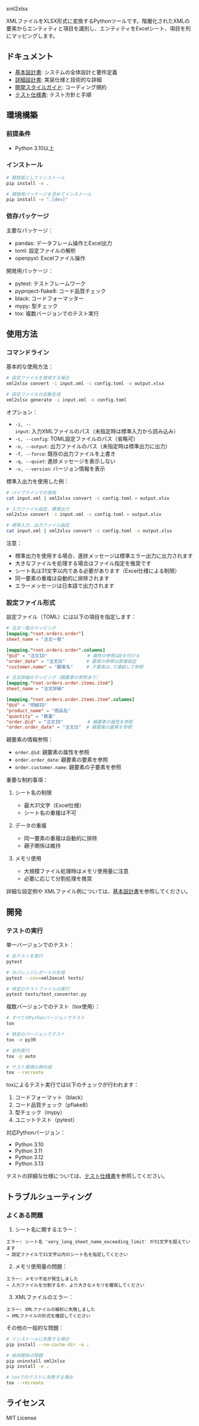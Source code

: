 xml2xlsx

XMLファイルをXLSX形式に変換するPythonツールです。階層化されたXMLの要素からエンティティと項目を識別し、エンティティをExcelシート、項目を列にマッピングします。

## ドキュメント

- [基本設計書](docs/basic-design.md): システムの全体設計と要件定義
- [詳細設計書](docs/detailed-design.md): 実装仕様と技術的な詳細
- [開発スタイルガイド](docs/development-style.md): コーディング規約
- [テスト仕様書](docs/test-specification.md): テスト方針と手順

## 環境構築

### 前提条件
- Python 3.10以上

### インストール
```bash
# 開発版としてインストール
pip install -e .

# 開発用パッケージを含めてインストール
pip install -e ".[dev]"
```

### 依存パッケージ
主要なパッケージ：
- pandas: データフレーム操作とExcel出力
- toml: 設定ファイルの解析
- openpyxl: Excelファイル操作

開発用パッケージ：
- pytest: テストフレームワーク
- pyproject-flake8: コード品質チェック
- black: コードフォーマッター
- mypy: 型チェック
- tox: 複数バージョンでのテスト実行

## 使用方法

### コマンドライン

基本的な使用方法：
```bash
# 設定ファイルを使用する場合
xml2xlsx convert -i input.xml -c config.toml -o output.xlsx

# 設定ファイルの自動生成
xml2xlsx generate -i input.xml -o config.toml
```

オプション：
- `-i, --input`: 入力XMLファイルのパス（未指定時は標準入力から読み込み）
- `-c, --config`: TOML設定ファイルのパス（省略可）
- `-o, --output`: 出力ファイルのパス（未指定時は標準出力に出力）
- `-f, --force`: 既存の出力ファイルを上書き
- `-q, --quiet`: 進捗メッセージを表示しない
- `-v, --version`: バージョン情報を表示

標準入出力を使用した例：
```bash
# パイプラインでの使用
cat input.xml | xml2xlsx convert -c config.toml > output.xlsx

# 入力ファイル指定、標準出力
xml2xlsx convert -i input.xml -c config.toml > output.xlsx

# 標準入力、出力ファイル指定
cat input.xml | xml2xlsx convert -c config.toml -o output.xlsx
```

注意：
- 標準出力を使用する場合、進捗メッセージは標準エラー出力に出力されます
- 大きなファイルを処理する場合はファイル指定を推奨です
- シート名は31文字以内である必要があります（Excel仕様による制限）
- 同一要素の重複は自動的に排除されます
- エラーメッセージは日本語で出力されます

### 設定ファイル形式

設定ファイル（TOML）には以下の項目を指定します：

```toml
# 注文一覧のマッピング
[mapping."root.orders.order"]
sheet_name = "注文一覧"

[mapping."root.orders.order".columns]
"@id" = "注文ID"               # 属性の参照は@を付ける
"order_date" = "注文日"        # 要素の参照は直接指定
"customer.name" = "顧客名"     # 子要素は.で連結して参照

# 注文詳細のマッピング（親要素の参照あり）
[mapping."root.orders.order.items.item"]
sheet_name = "注文詳細"

[mapping."root.orders.order.items.item".columns]
"@id" = "明細ID"
"product_name" = "商品名"
"quantity" = "数量"
"order.@id" = "注文ID"         # 親要素の属性を参照
"order.order_date" = "注文日"  # 親要素の要素を参照
```

親要素の情報参照：
- `order.@id`: 親要素の属性を参照
- `order.order_date`: 親要素の要素を参照
- `order.customer.name`: 親要素の子要素を参照

重要な制約事項：
1. シート名の制限
   - 最大31文字（Excel仕様）
   - シート名の重複は不可

2. データの重複
   - 同一要素の重複は自動的に排除
   - 親子関係は維持

3. メモリ使用
   - 大規模ファイル処理時はメモリ使用量に注意
   - 必要に応じて分割処理を推奨

詳細な設定例や XMLファイル例については、[基本設計書](docs/basic-design.md)を参照してください。

## 開発

### テストの実行

単一バージョンでのテスト：
```bash
# 全テストを実行
pytest

# カバレッジレポートの生成
pytest --cov=xml2excel tests/

# 特定のテストファイルの実行
pytest tests/test_converter.py
```

複数バージョンでのテスト（tox使用）：
```bash
# すべてのPythonバージョンでテスト
tox

# 特定のバージョンでテスト
tox -e py39

# 並列実行
tox -p auto

# テスト環境の再作成
tox --recreate
```

toxによるテスト実行では以下のチェックが行われます：

1. コードフォーマット（black）
2. コード品質チェック（pflake8）
3. 型チェック（mypy）
4. ユニットテスト（pytest）

対応Pythonバージョン：
- Python 3.10
- Python 3.11
- Python 3.12
- Python 3.13

テストの詳細な仕様については、[テスト仕様書](docs/test-specification.md)を参照してください。

## トラブルシューティング

### よくある問題

1. シート名に関するエラー：
```
エラー: シート名 'very_long_sheet_name_exceeding_limit' が31文字を超えています
→ 設定ファイルで31文字以内のシート名を指定してください
```

2. メモリ使用量の問題：
```
エラー: メモリ不足が発生しました
→ 入力ファイルを分割するか、より大きなメモリを確保してください
```

3. XMLファイルのエラー：
```
エラー: XMLファイルの解析に失敗しました
→ XMLファイルの形式を確認してください
```

その他の一般的な問題：
```bash
# インストールに失敗する場合
pip install --no-cache-dir -e .

# 依存関係の問題
pip uninstall xml2xlsx
pip install -e .

# toxでのテストに失敗する場合
tox --recreate
```

## ライセンス

MIT License